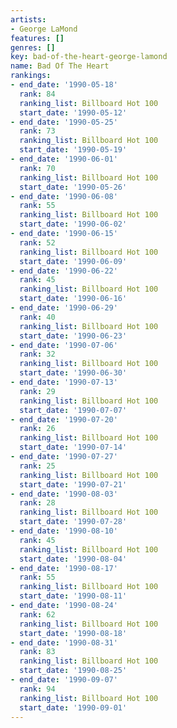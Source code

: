 ```yaml
---
artists:
- George LaMond
features: []
genres: []
key: bad-of-the-heart-george-lamond
name: Bad Of The Heart
rankings:
- end_date: '1990-05-18'
  rank: 84
  ranking_list: Billboard Hot 100
  start_date: '1990-05-12'
- end_date: '1990-05-25'
  rank: 73
  ranking_list: Billboard Hot 100
  start_date: '1990-05-19'
- end_date: '1990-06-01'
  rank: 70
  ranking_list: Billboard Hot 100
  start_date: '1990-05-26'
- end_date: '1990-06-08'
  rank: 55
  ranking_list: Billboard Hot 100
  start_date: '1990-06-02'
- end_date: '1990-06-15'
  rank: 52
  ranking_list: Billboard Hot 100
  start_date: '1990-06-09'
- end_date: '1990-06-22'
  rank: 45
  ranking_list: Billboard Hot 100
  start_date: '1990-06-16'
- end_date: '1990-06-29'
  rank: 40
  ranking_list: Billboard Hot 100
  start_date: '1990-06-23'
- end_date: '1990-07-06'
  rank: 32
  ranking_list: Billboard Hot 100
  start_date: '1990-06-30'
- end_date: '1990-07-13'
  rank: 29
  ranking_list: Billboard Hot 100
  start_date: '1990-07-07'
- end_date: '1990-07-20'
  rank: 26
  ranking_list: Billboard Hot 100
  start_date: '1990-07-14'
- end_date: '1990-07-27'
  rank: 25
  ranking_list: Billboard Hot 100
  start_date: '1990-07-21'
- end_date: '1990-08-03'
  rank: 28
  ranking_list: Billboard Hot 100
  start_date: '1990-07-28'
- end_date: '1990-08-10'
  rank: 45
  ranking_list: Billboard Hot 100
  start_date: '1990-08-04'
- end_date: '1990-08-17'
  rank: 55
  ranking_list: Billboard Hot 100
  start_date: '1990-08-11'
- end_date: '1990-08-24'
  rank: 62
  ranking_list: Billboard Hot 100
  start_date: '1990-08-18'
- end_date: '1990-08-31'
  rank: 83
  ranking_list: Billboard Hot 100
  start_date: '1990-08-25'
- end_date: '1990-09-07'
  rank: 94
  ranking_list: Billboard Hot 100
  start_date: '1990-09-01'
---
```


